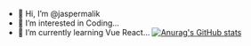 - 👋 Hi, I’m @jaspermalik
- 👀 I’m interested in Coding...
- 🌱 I’m currently learning Vue React...
[![Anurag's GitHub stats](https://github-readme-stats.vercel.app/api?username=jaspermalik)](https://github.com/anuraghazra/github-readme-stats)
<!---
jaspermalik/jaspermalik is a ✨ special ✨ repository because its `README.md` (this file) appears on your GitHub profile.
You can click the Preview link to take a look at your changes.
--->
